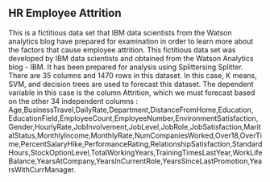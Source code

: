 ## HR Employee Attrition
This is a fictitious data set that IBM data scientists from the Watson analytics blog have prepared for examination in order to learn more about the factors that cause employee attrition. This fictitious data set was developed by IBM data scientists and obtained from the Watson Analytics blog - IBM. It has been prepared for analysis using Splittersing Splitter. There are 35 columns and 1470 rows in this dataset. In this case, K means, SVM, and decision trees are used to forecast this dataset. The dependent variable in this case is the column Attrition, which we must forecast based on the other 34 independent columns : 
Age,BusinessTravel,DailyRate,Department,DistanceFromHome,Education, EducationField,EmployeeCount,EmployeeNumber,EnvironmentSatisfaction,Gender,HourlyRate,JobInvolvement,JobLevel,JobRole,JobSatisfaction,MaritalStatus,MonthlyIncome,MonthlyRate,NumCompaniesWorked,Over18,OverTime,PercentSalaryHike,PerformanceRating,RelationshipSatisfaction,StandardHours,StockOptionLevel,TotalWorkingYears,TrainingTimesLastYear,WorkLifeBalance,YearsAtCompany,YearsInCurrentRole,YearsSinceLastPromotion,YearsWithCurrManager.
